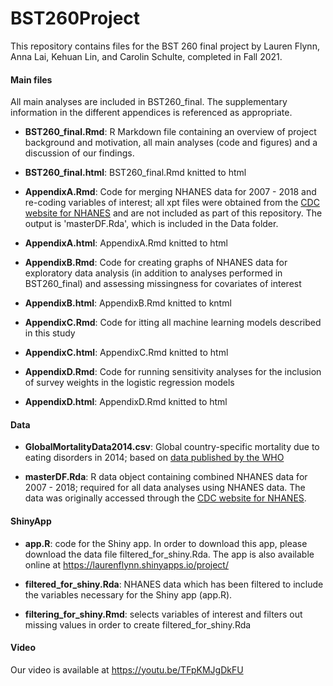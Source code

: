 # BST260Project
This repository contains files for the BST 260 final project by Lauren Flynn, Anna Lai, Kehuan Lin, and Carolin Schulte, completed in Fall 2021.

#### Main files
All main analyses are included in BST260_final. The supplementary information in the different appendices is referenced as appropriate.
- **BST260_final.Rmd**: R Markdown file containing an overview of project background and motivation, all main analyses (code and figures) and a discussion of our findings.
- **BST260_final.html**: BST260_final.Rmd knitted to html

- **AppendixA.Rmd**: Code for merging NHANES data for 2007 - 2018 and re-coding variables of interest; all xpt files were obtained from the [CDC website for NHANES](https://www.cdc.gov/nchs/nhanes/about_nhanes.htm) and are not included as part of this repository. The output is 'masterDF.Rda', which is included in the Data folder.
- **AppendixA.html**: AppendixA.Rmd knitted to html

- **AppendixB.Rmd**: Code for creating graphs of NHANES data for exploratory data analysis (in addition to analyses performed in BST260_final) and assessing missingness for covariates of interest
- **AppendixB.html**: AppendixB.Rmd knitted to kntml

- **AppendixC.Rmd**: Code for itting all machine learning models described in this study
- **AppendixC.html**: AppendixC.Rmd knitted to html

- **AppendixD.Rmd**: Code for running sensitivity analyses for the inclusion of survey weights in the logistic regression models
- **AppendixD.html**: AppendixD.Rmd knitted to html

#### Data
- **GlobalMortalityData2014.csv**: Global country-specific mortality due to eating disorders in 2014; based on [data published by the WHO](https://view.officeapps.live.com/op/view.aspx?src=https%3A%2F%2Fwww.who.int%2Fhealthinfo%2Fglobal_burden_disease%2FGHE_Deaths_2012_country.xls%3Fua%3D1&wdOrigin=BROWSELINK) 

- **masterDF.Rda**: R data object containing combined NHANES data for 2007 - 2018; required for all data analyses using NHANES data. The data was originally accessed through the [CDC website for NHANES](https://www.cdc.gov/nchs/nhanes/about_nhanes.htm). 

#### ShinyApp
- **app.R**: code for the Shiny app. In order to download this app, please download the data file filtered_for_shiny.Rda. The app is also available online at https://laurenflynn.shinyapps.io/project/

- **filtered_for_shiny.Rda**: NHANES data which has been filtered to include the variables necessary for the Shiny app (app.R). 

- **filtering_for_shiny.Rmd**: selects variables of interest and filters out missing values in order to create filtered_for_shiny.Rda


#### Video
Our video is available at https://youtu.be/TFpKMJgDkFU
